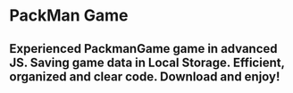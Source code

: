 <h1>PackMan Game</h1>
<h2>Experienced PackmanGame game in advanced JS.
  Saving game data in Local Storage. Efficient, organized and clear code.
Download and enjoy!</h2>
<p></p>


